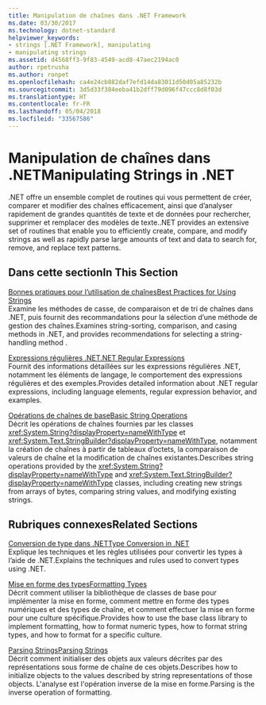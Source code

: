 ```yaml
---
title: Manipulation de chaînes dans .NET Framework
ms.date: 03/30/2017
ms.technology: dotnet-standard
helpviewer_keywords:
- strings [.NET Framework], manipulating
- manipulating strings
ms.assetid: d4568ff3-9f83-4549-acd8-47aec2194ac0
author: rpetrusha
ms.author: ronpet
ms.openlocfilehash: ca4e24cb882daf7efd14da83011d50d05a85232b
ms.sourcegitcommit: 3d5d33f384eeba41b2dff79d096f47ccc8d8f03d
ms.translationtype: HT
ms.contentlocale: fr-FR
ms.lasthandoff: 05/04/2018
ms.locfileid: "33567586"
---
```

# <a name="manipulating-strings-in-net"></a><span data-ttu-id="0abdb-102">Manipulation de chaînes dans .NET</span><span class="sxs-lookup"><span data-stu-id="0abdb-102">Manipulating Strings in .NET</span></span>
<span data-ttu-id="0abdb-103">.NET offre un ensemble complet de routines qui vous permettent de créer, comparer et modifier des chaînes efficacement, ainsi que d’analyser rapidement de grandes quantités de texte et de données pour rechercher, supprimer et remplacer des modèles de texte.</span><span class="sxs-lookup"><span data-stu-id="0abdb-103">.NET provides an extensive set of routines that enable you to efficiently create, compare, and modify strings as well as rapidly parse large amounts of text and data to search for, remove, and replace text patterns.</span></span>  
  
## <a name="in-this-section"></a><span data-ttu-id="0abdb-104">Dans cette section</span><span class="sxs-lookup"><span data-stu-id="0abdb-104">In This Section</span></span>  
 [<span data-ttu-id="0abdb-105">Bonnes pratiques pour l’utilisation de chaînes</span><span class="sxs-lookup"><span data-stu-id="0abdb-105">Best Practices for Using Strings</span></span>](../../../docs/standard/base-types/best-practices-strings.md)  
 <span data-ttu-id="0abdb-106">Examine les méthodes de casse, de comparaison et de tri de chaînes dans .NET, puis fournit des recommandations pour la sélection d’une méthode de gestion des chaînes.</span><span class="sxs-lookup"><span data-stu-id="0abdb-106">Examines string-sorting, comparison, and casing methods in .NET, and provides recommendations for selecting a string-handling method .</span></span>  
  
 [<span data-ttu-id="0abdb-107">Expressions régulières .NET</span><span class="sxs-lookup"><span data-stu-id="0abdb-107">.NET Regular Expressions</span></span>](../../../docs/standard/base-types/regular-expressions.md)  
 <span data-ttu-id="0abdb-108">Fournit des informations détaillées sur les expressions régulières .NET, notamment les éléments de langage, le comportement des expressions régulières et des exemples.</span><span class="sxs-lookup"><span data-stu-id="0abdb-108">Provides detailed information about .NET regular expressions, including language elements, regular expression behavior, and examples.</span></span>  
  
 [<span data-ttu-id="0abdb-109">Opérations de chaînes de base</span><span class="sxs-lookup"><span data-stu-id="0abdb-109">Basic String Operations</span></span>](../../../docs/standard/base-types/basic-string-operations.md)  
 <span data-ttu-id="0abdb-110">Décrit les opérations de chaînes fournies par les classes <xref:System.String?displayProperty=nameWithType> et <xref:System.Text.StringBuilder?displayProperty=nameWithType>, notamment la création de chaînes à partir de tableaux d’octets, la comparaison de valeurs de chaîne et la modification de chaînes existantes.</span><span class="sxs-lookup"><span data-stu-id="0abdb-110">Describes string operations provided by the <xref:System.String?displayProperty=nameWithType> and <xref:System.Text.StringBuilder?displayProperty=nameWithType> classes, including creating new strings from arrays of bytes, comparing string values, and modifying existing strings.</span></span>  
  
## <a name="related-sections"></a><span data-ttu-id="0abdb-111">Rubriques connexes</span><span class="sxs-lookup"><span data-stu-id="0abdb-111">Related Sections</span></span>  
 [<span data-ttu-id="0abdb-112">Conversion de type dans .NET</span><span class="sxs-lookup"><span data-stu-id="0abdb-112">Type Conversion in .NET</span></span>](../../../docs/standard/base-types/type-conversion.md)  
 <span data-ttu-id="0abdb-113">Explique les techniques et les règles utilisées pour convertir les types à l’aide de .NET.</span><span class="sxs-lookup"><span data-stu-id="0abdb-113">Explains the techniques and rules used to convert types using .NET.</span></span>  
  
 [<span data-ttu-id="0abdb-114">Mise en forme des types</span><span class="sxs-lookup"><span data-stu-id="0abdb-114">Formatting Types</span></span>](../../../docs/standard/base-types/formatting-types.md)  
 <span data-ttu-id="0abdb-115">Décrit comment utiliser la bibliothèque de classes de base pour implémenter la mise en forme, comment mettre en forme des types numériques et des types de chaîne, et comment effectuer la mise en forme pour une culture spécifique.</span><span class="sxs-lookup"><span data-stu-id="0abdb-115">Provides how to use the base class library to implement formatting, how to format numeric types, how to format string types, and how to format for a specific culture.</span></span>  
  
 [<span data-ttu-id="0abdb-116">Parsing Strings</span><span class="sxs-lookup"><span data-stu-id="0abdb-116">Parsing Strings</span></span>](../../../docs/standard/base-types/parsing-strings.md)  
 <span data-ttu-id="0abdb-117">Décrit comment initialiser des objets aux valeurs décrites par des représentations sous forme de chaîne de ces objets.</span><span class="sxs-lookup"><span data-stu-id="0abdb-117">Describes how to initialize objects to the values described by string representations of those objects.</span></span> <span data-ttu-id="0abdb-118">L'analyse est l'opération inverse de la mise en forme.</span><span class="sxs-lookup"><span data-stu-id="0abdb-118">Parsing is the inverse operation of formatting.</span></span>
